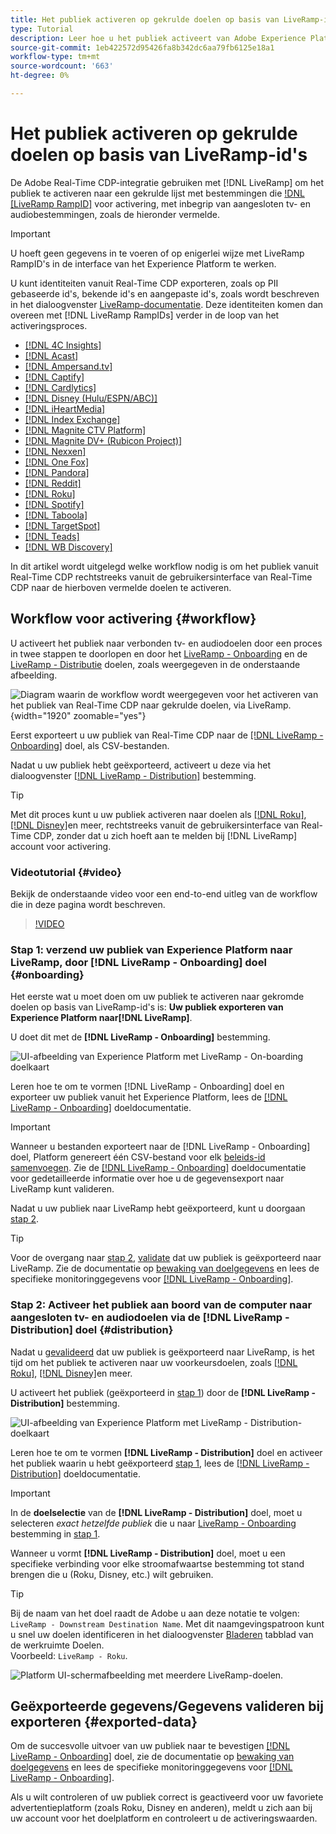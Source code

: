 ```yaml
---
title: Het publiek activeren op gekrulde doelen op basis van LiveRamp-id's
type: Tutorial
description: Leer hoe u het publiek activeert van Adobe Experience Platform naar verbonden tv- en audiodoelen en andere integraties met de LiveRamp RampID.
source-git-commit: 1eb422572d95426fa8b342dc6aa79fb6125e18a1
workflow-type: tm+mt
source-wordcount: '663'
ht-degree: 0%

---
```



# Het publiek activeren op gekrulde doelen op basis van LiveRamp-id&#39;s

De Adobe Real-Time CDP-integratie gebruiken met [!DNL LiveRamp] om het publiek te activeren naar een gekrulde lijst met bestemmingen die [!DNL [LiveRamp RampID]](https://docs.liveramp.com/connect/en/interpreting-rampid,-liveramp-s-people-based-identifier.html) voor activering, met inbegrip van aangesloten tv- en audiobestemmingen, zoals de hieronder vermelde.

>[!IMPORTANT]
>
>U hoeft geen gegevens in te voeren of op enigerlei wijze met LiveRamp RampID&#39;s in de interface van het Experience Platform te werken.
>
> U kunt identiteiten vanuit Real-Time CDP exporteren, zoals op PII gebaseerde id&#39;s, bekende id&#39;s en aangepaste id&#39;s, zoals wordt beschreven in het dialoogvenster [LiveRamp-documentatie](https://docs.liveramp.com/connect/en/identity-and-identifier-terms-and-concepts.html#known-identifiers). Deze identiteiten komen dan overeen met [!DNL LiveRamp RampIDs] verder in de loop van het activeringsproces.


* [[!DNL 4C Insights]](#insights)
* [[!DNL Acast]](#acast)
* [[!DNL Ampersand.tv]](#ampersand-tv)
* [[!DNL Captify]](#captify)
* [[!DNL Cardlytics]](#cardlytics)
* [[!DNL Disney (Hulu/ESPN/ABC)]](#disney)
* [[!DNL iHeartMedia]](#iheartmedia)
* [[!DNL Index Exchange]](#index-exchange)
* [[!DNL Magnite CTV Platform]](#magnite)
* [[!DNL Magnite DV+ (Rubicon Project)]](#magnite-dv)
* [[!DNL Nexxen]](#nexxen)
* [[!DNL One Fox]](#fox)
* [[!DNL Pandora]](#pandora)
* [[!DNL Reddit]](#reddit)
* [[!DNL Roku]](#roku)
* [[!DNL Spotify]](#spotify)
* [[!DNL Taboola]](#taboola)
* [[!DNL TargetSpot]](#targetspot)
* [[!DNL Teads]](#teads)
* [[!DNL WB Discovery]](#wb-discovery)

In dit artikel wordt uitgelegd welke workflow nodig is om het publiek vanuit Real-Time CDP rechtstreeks vanuit de gebruikersinterface van Real-Time CDP naar de hierboven vermelde doelen te activeren.

## Workflow voor activering {#workflow}

U activeert het publiek naar verbonden tv- en audiodoelen door een proces in twee stappen te doorlopen en door het [LiveRamp - Onboarding](../catalog/advertising/liveramp-onboarding.md) en de [LiveRamp - Distributie](../catalog/advertising/liveramp-distribution.md) doelen, zoals weergegeven in de onderstaande afbeelding.

![Diagram waarin de workflow wordt weergegeven voor het activeren van het publiek van Real-Time CDP naar gekrulde doelen, via LiveRamp.](../assets/ui/activate-curated-destinations-liveramp/workflow-diagram.png){width="1920" zoomable="yes"}

Eerst exporteert u uw publiek van Real-Time CDP naar de [[!DNL LiveRamp - Onboarding]](../catalog/advertising/liveramp-onboarding.md) doel, als CSV-bestanden.

Nadat u uw publiek hebt geëxporteerd, activeert u deze via het dialoogvenster [[!DNL LiveRamp - Distribution]](../catalog/advertising/liveramp-distribution.md) bestemming.

>[!TIP]
>
>Met dit proces kunt u uw publiek activeren naar doelen als [[!DNL Roku]](../catalog/advertising/liveramp-distribution.md#roku), [[!DNL Disney]](../catalog/advertising/liveramp-distribution.md#disney)en meer, rechtstreeks vanuit de gebruikersinterface van Real-Time CDP, zonder dat u zich hoeft aan te melden bij [!DNL LiveRamp] account voor activering.

### Videotutorial {#video}

Bekijk de onderstaande video voor een end-to-end uitleg van de workflow die in deze pagina wordt beschreven.

>[!VIDEO](https://video.tv.adobe.com/v/3425367)

### Stap 1: verzend uw publiek van Experience Platform naar LiveRamp, door [!DNL LiveRamp - Onboarding] doel {#onboarding}

Het eerste wat u moet doen om uw publiek te activeren naar gekromde doelen op basis van LiveRamp-id&#39;s is: **Uw publiek exporteren van Experience Platform naar[!DNL LiveRamp]**.

U doet dit met de **[!DNL LiveRamp - Onboarding]** bestemming.

![UI-afbeelding van Experience Platform met LiveRamp - On-boarding doelkaart](../assets/ui/activate-curated-destinations-liveramp/liveramp-onboarding-catalog.png)

Leren hoe te om te vormen [!DNL LiveRamp - Onboarding] doel en exporteer uw publiek vanuit het Experience Platform, lees de [[!DNL LiveRamp - Onboarding]](../catalog/advertising/liveramp-onboarding.md) doeldocumentatie.

>[!IMPORTANT]
>
>Wanneer u bestanden exporteert naar de [!DNL LiveRamp - Onboarding] doel, Platform genereert één CSV-bestand voor elk [beleids-id samenvoegen](../../profile/merge-policies/overview.md). Zie de [[!DNL LiveRamp - Onboarding]](../catalog/advertising/liveramp-onboarding.md) doeldocumentatie voor gedetailleerde informatie over hoe u de gegevensexport naar LiveRamp kunt valideren.


Nadat u uw publiek naar LiveRamp hebt geëxporteerd, kunt u doorgaan [stap 2](#distribution).

>[!TIP]
>
>Voor de overgang naar [stap 2](#distribution), [validate](../catalog/advertising/liveramp-onboarding.md#exported-data) dat uw publiek is geëxporteerd naar LiveRamp. Zie de documentatie op [bewaking van doelgegevens](../../dataflows/ui/monitor-destinations.md#dataflow-runs-for-batch-destinations) en lees de specifieke monitoringgegevens voor [[!DNL LiveRamp - Onboarding]](../catalog/advertising/liveramp-onboarding.md#exported-data).

### Stap 2: Activeer het publiek aan boord van de computer naar aangesloten tv- en audiodoelen via de [!DNL LiveRamp - Distribution] doel {#distribution}

Nadat u [gevalideerd](../catalog/advertising/liveramp-onboarding.md#exported-data) dat uw publiek is geëxporteerd naar LiveRamp, is het tijd om het publiek te activeren naar uw voorkeursdoelen, zoals [[!DNL Roku]](../catalog/advertising/liveramp-distribution.md#roku), [[!DNL Disney]](../catalog/advertising/liveramp-distribution.md#disney)en meer.

U activeert het publiek (geëxporteerd in [stap 1](#onboarding)) door de **[!DNL LiveRamp - Distribution]** bestemming.

![UI-afbeelding van Experience Platform met LiveRamp - Distribution-doelkaart](../assets/ui/activate-curated-destinations-liveramp/liveramp-distribution-catalog.png)

Leren hoe te om te vormen **[!DNL LiveRamp - Distribution]** doel en activeer het publiek waarin u hebt geëxporteerd [stap 1](#onboarding), lees de [[!DNL LiveRamp - Distribution]](../catalog/advertising/liveramp-distribution.md) doeldocumentatie.

>[!IMPORTANT]
>
>In de **doelselectie** van de **[!DNL LiveRamp - Distribution]** doel, moet u selecteren *exact hetzelfde publiek* die u naar [LiveRamp - Onboarding](../catalog/advertising/liveramp-onboarding.md) bestemming in [stap 1](#onboarding).

Wanneer u vormt **[!DNL LiveRamp - Distribution]** doel, moet u een specifieke verbinding voor elke stroomafwaartse bestemming tot stand brengen die u (Roku, Disney, etc.) wilt gebruiken.

>[!TIP]
>
>Bij de naam van het doel raadt de Adobe u aan deze notatie te volgen: `LiveRamp - Downstream Destination Name`. Met dit naamgevingspatroon kunt u snel uw doelen identificeren in het dialoogvenster [Bladeren](../ui/destinations-workspace.md#browse) tabblad van de werkruimte Doelen.
><br>
>Voorbeeld: `LiveRamp - Roku`.

![Platform UI-schermafbeelding met meerdere LiveRamp-doelen.](../assets/ui/activate-curated-destinations-liveramp/liveramp-naming.png)

## Geëxporteerde gegevens/Gegevens valideren bij exporteren {#exported-data}

Om de succesvolle uitvoer van uw publiek naar te bevestigen [[!DNL LiveRamp - Onboarding]](../catalog/advertising/liveramp-onboarding.md) doel, zie de documentatie op [bewaking van doelgegevens](../../dataflows/ui/monitor-destinations.md#dataflow-runs-for-batch-destinations) en lees de specifieke monitoringgegevens voor [[!DNL LiveRamp - Onboarding]](../catalog/advertising/liveramp-onboarding.md#exported-data).

Als u wilt controleren of uw publiek correct is geactiveerd voor uw favoriete advertentieplatform (zoals Roku, Disney en anderen), meldt u zich aan bij uw account voor het doelplatform en controleert u de activeringswaarden.
